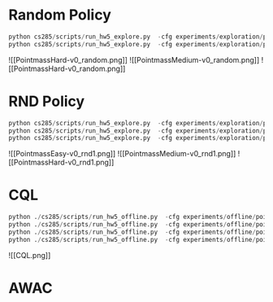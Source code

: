# Random Policy
```python
python cs285/scripts/run_hw5_explore.py  -cfg experiments/exploration/pointmass_easy_random.yaml --dataset_dir datasets/ 
python cs285/scripts/run_hw5_explore.py  -cfg experiments/exploration/pointmass_medium_random.yaml  --dataset_dir datasets/ python cs285/scripts/run_hw5_explore.py  -cfg experiments/exploration/pointmass_hard_random.yaml  --dataset_dir datasets/
```

![[PointmassHard-v0_random.png]]
![[PointmassMedium-v0_random.png]]
![[PointmassHard-v0_random.png]]
# RND Policy
```python
python cs285/scripts/run_hw5_explore.py  -cfg experiments/exploration/pointmass_easy_rnd.yaml --dataset_dir datasets/ 
python cs285/scripts/run_hw5_explore.py  -cfg experiments/exploration/pointmass_medium_rnd.yaml  --dataset_dir datasets/ 
python cs285/scripts/run_hw5_explore.py  -cfg experiments/exploration/pointmass_hard_rnd.yaml  --dataset_dir datasets/
```

![[PointmassEasy-v0_rnd1.png]]
![[PointmassMedium-v0_rnd1.png]]
![[PointmassHard-v0_rnd1.png]]
# CQL
```python
python ./cs285/scripts/run_hw5_offline.py  -cfg experiments/offline/pointmass_easy_cql.yaml  --dataset_dir datasets 
python ./cs285/scripts/run_hw5_offline.py  -cfg experiments/offline/pointmass_medium_cql.yaml  --dataset_dir datasets 
python ./cs285/scripts/run_hw5_offline.py  -cfg experiments/offline/pointmass_easy_dqn.yaml  --dataset_dir datasets 
python ./cs285/scripts/run_hw5_offline.py  -cfg experiments/offline/pointmass_medium_dqn.yaml  --dataset_dir datasets
```

![[CQL.png]]

# AWAC
```python

```
